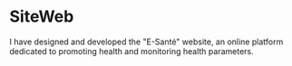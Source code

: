 # SiteWeb
I have designed and developed the "E-Santé" website, an online platform dedicated to promoting health and monitoring health parameters.
